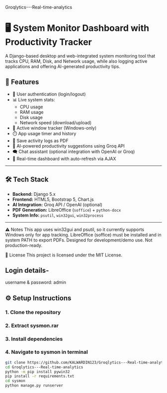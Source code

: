 Groqlytics---Real-time-analytics

# 🖥️ System Monitor Dashboard with Productivity Tracker

A Django-based desktop and web-integrated system monitoring tool that tracks CPU, RAM, Disk, and Network usage, while also logging active applications and offering AI-generated productivity tips.

## 🚀 Features

- 🔐 User authentication (login/logout)
- 📊 Live system stats:
  - CPU usage
  - RAM usage
  - Disk usage
  - Network speed (download/upload)
- 📌 Active window tracker (Windows-only)
- ⏱️ App usage timer and history
- 📃 Save activity logs as PDF
- 🧠 AI-powered productivity suggestions using Groq API
- 🗨️ Chat assistant (optional integration with OpenAI or Groq)
- 🧪 Real-time dashboard with auto-refresh via AJAX

---

## 🛠️ Tech Stack

- **Backend:** Django 5.x
- **Frontend:** HTML5, Bootstrap 5, Chart.js
- **AI Integration:** Groq API / OpenAI (optional)
- **PDF Generation:** LibreOffice (`soffice`) + `python-docx`
- **System Info:** `psutil`, `win32gui`, `win32process`

---

⚠️ Notes
This app uses win32gui and psutil, so it currently supports Windows only for app tracking.
LibreOffice (soffice) must be installed and in system PATH to export PDFs.
Designed for development/demo use. Not production-ready.

📝 License
This project is licensed under the MIT License.

## Login details-
username & password: admin

## ⚙️ Setup Instructions

### 1. Clone the repository
### 2. Extract sysmon.rar
### 3. Install dependencies
### 4. Navigate to sysmon in terminal
```bash
git clone https://github.com/KALWARDIN123/Groqlytics---Real-time-analytics
cd Groqlytics---Real-time-analytics
python -m pip install pywin32 
pip install -r requirements.txt
cd sysmon
python manage.py runserver



